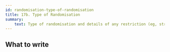 ```yaml
---
id: randomisation-type-of-randomisation
title: 17b. Type of Randomisation
summary:
    text: Type of randomisation and details of any restriction (eg, stratification, blocking, and block size).
---
```


## What to write

